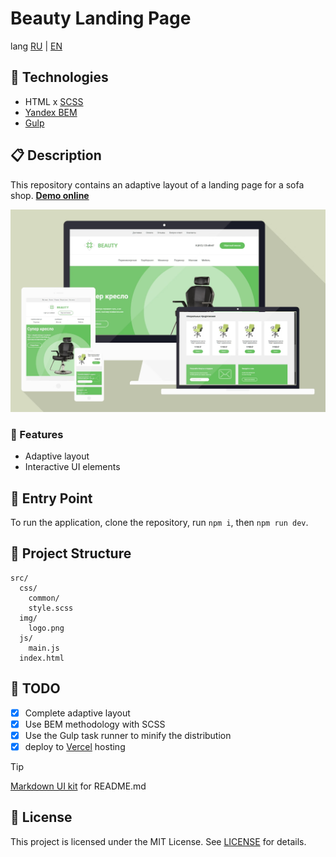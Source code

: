 # Beauty Landing Page

lang [RU][home_ru] | [EN][home_en]

## 🚀 Technologies

- HTML x [SCSS][link0]
- [Yandex BEM][link1]
- [Gulp][link2]

## 📋 Description

This repository contains an adaptive layout of a landing page for a sofa shop. [**Demo online**][preview]

![asset0]

### 📌 Features

- Adaptive layout
- Interactive UI elements

## 🏁 Entry Point

To run the application, clone the repository, run `npm i`, then `npm run dev`.

## 📂 Project Structure

```plaintext
src/
  css/
    common/
    style.scss
  img/
    logo.png
  js/
    main.js
  index.html
```

## 📝 TODO

- [x] Complete adaptive layout
- [x] Use BEM methodology with SCSS
- [x] Use the Gulp task runner to minify the distribution
- [x] deploy to [Vercel][link3] hosting

> [!TIP]
> [Markdown UI kit][md_ui_kit] for README.md

## 📜 License

This project is licensed under the MIT License. See [LICENSE](/LICENSE) for details.

<!-- navigation -->

[home_ru]: README.md
[home_en]: README.en.md
[license]: /LICENSE
[preview]: https://beauty-landing.vercel.app/
[md_ui_kit]: https://gist.github.com/etherealHero/ffe9de043f3c2639e864b4fddec8e9e4
[link0]: https://sass-scss.ru/
[link1]: https://ru.bem.info/
[link2]: https://gulpjs.com/
[link3]: https://vercel.com/
[link4]: #
[link5]: #

<!-- assets -->

[asset0]: assets/preview.jpg "Preview mockups"
[asset1]: /path.png "label on hover"
[asset2]: /path.png "label on hover"
[asset3]: /path.png "label on hover"
[asset4]: /path.png "label on hover"
[asset5]: /path.png "label on hover"
